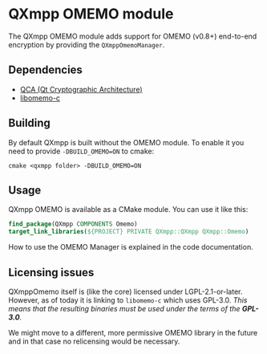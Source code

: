 QXmpp OMEMO module
==================

The QXmpp OMEMO module adds support for OMEMO (v0.8+) end-to-end encryption by
providing the `QXmppOmemoManager`.

Dependencies
------------

 * [QCA (Qt Cryptographic Architecture)](https://invent.kde.org/libraries/qca)
 * [libomemo-c](https://github.com/dino/libomemo-c)

Building
--------

By default QXmpp is built without the OMEMO module. To enable it you need to
provide `-DBUILD_OMEMO=ON` to cmake:

    cmake <qxmpp folder> -DBUILD_OMEMO=ON

Usage
-----

QXmpp OMEMO is available as a CMake module. You can use it like this:

```cmake
find_package(QXmpp COMPONENTS Omemo)
target_link_libraries(${PROJECT} PRIVATE QXmpp::QXmpp QXmpp::Omemo)
```

How to use the OMEMO Manager is explained in the code documentation.

Licensing issues
----------------

QXmppOmemo itself is (like the core) licensed under LGPL-2.1-or-later. However,
as of today it is linking to `libomemo-c` which uses GPL-3.0. *This means that
the resulting binaries must be used under the terms of the **GPL-3.0**.*

We might move to a different, more permissive OMEMO library in the future and
in that case no relicensing would be necessary.

